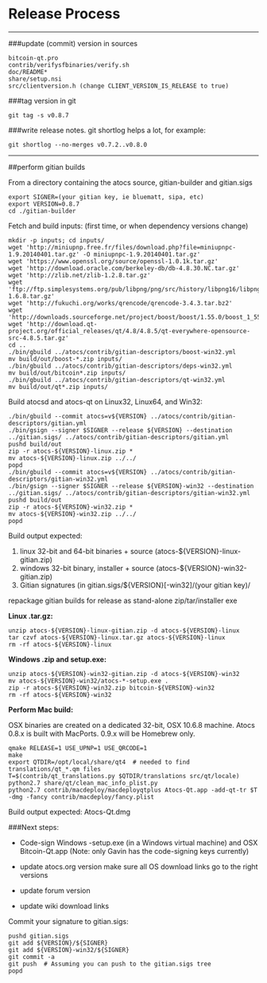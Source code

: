 Release Process
====================

* * *

###update (commit) version in sources


	bitcoin-qt.pro
	contrib/verifysfbinaries/verify.sh
	doc/README*
	share/setup.nsi
	src/clientversion.h (change CLIENT_VERSION_IS_RELEASE to true)

###tag version in git

	git tag -s v0.8.7

###write release notes. git shortlog helps a lot, for example:

	git shortlog --no-merges v0.7.2..v0.8.0

* * *

##perform gitian builds

 From a directory containing the atocs source, gitian-builder and gitian.sigs
  
	export SIGNER=(your gitian key, ie bluematt, sipa, etc)
	export VERSION=0.8.7
	cd ./gitian-builder

 Fetch and build inputs: (first time, or when dependency versions change)

	mkdir -p inputs; cd inputs/
	wget 'http://miniupnp.free.fr/files/download.php?file=miniupnpc-1.9.20140401.tar.gz' -O miniupnpc-1.9.20140401.tar.gz'
	wget 'https://www.openssl.org/source/openssl-1.0.1k.tar.gz'
	wget 'http://download.oracle.com/berkeley-db/db-4.8.30.NC.tar.gz'
	wget 'http://zlib.net/zlib-1.2.8.tar.gz'
	wget 'ftp://ftp.simplesystems.org/pub/libpng/png/src/history/libpng16/libpng-1.6.8.tar.gz'
	wget 'http://fukuchi.org/works/qrencode/qrencode-3.4.3.tar.bz2'
	wget 'http://downloads.sourceforge.net/project/boost/boost/1.55.0/boost_1_55_0.tar.bz2'
	wget 'http://download.qt-project.org/official_releases/qt/4.8/4.8.5/qt-everywhere-opensource-src-4.8.5.tar.gz'
	cd ..
	./bin/gbuild ../atocs/contrib/gitian-descriptors/boost-win32.yml
	mv build/out/boost-*.zip inputs/
	./bin/gbuild ../atocs/contrib/gitian-descriptors/deps-win32.yml
	mv build/out/bitcoin*.zip inputs/
	./bin/gbuild ../atocs/contrib/gitian-descriptors/qt-win32.yml
	mv build/out/qt*.zip inputs/

 Build atocsd and atocs-qt on Linux32, Linux64, and Win32:
  
	./bin/gbuild --commit atocs=v${VERSION} ../atocs/contrib/gitian-descriptors/gitian.yml
	./bin/gsign --signer $SIGNER --release ${VERSION} --destination ../gitian.sigs/ ../atocs/contrib/gitian-descriptors/gitian.yml
	pushd build/out
	zip -r atocs-${VERSION}-linux.zip *
	mv atocs-${VERSION}-linux.zip ../../
	popd
	./bin/gbuild --commit atocs=v${VERSION} ../atocs/contrib/gitian-descriptors/gitian-win32.yml
	./bin/gsign --signer $SIGNER --release ${VERSION}-win32 --destination ../gitian.sigs/ ../atocs/contrib/gitian-descriptors/gitian-win32.yml
	pushd build/out
	zip -r atocs-${VERSION}-win32.zip *
	mv atocs-${VERSION}-win32.zip ../../
	popd

  Build output expected:

  1. linux 32-bit and 64-bit binaries + source (atocs-${VERSION}-linux-gitian.zip)
  2. windows 32-bit binary, installer + source (atocs-${VERSION}-win32-gitian.zip)
  3. Gitian signatures (in gitian.sigs/${VERSION}[-win32]/(your gitian key)/

repackage gitian builds for release as stand-alone zip/tar/installer exe

**Linux .tar.gz:**

	unzip atocs-${VERSION}-linux-gitian.zip -d atocs-${VERSION}-linux
	tar czvf atocs-${VERSION}-linux.tar.gz atocs-${VERSION}-linux
	rm -rf atocs-${VERSION}-linux

**Windows .zip and setup.exe:**

	unzip atocs-${VERSION}-win32-gitian.zip -d atocs-${VERSION}-win32
	mv atocs-${VERSION}-win32/atocs-*-setup.exe .
	zip -r atocs-${VERSION}-win32.zip bitcoin-${VERSION}-win32
	rm -rf atocs-${VERSION}-win32

**Perform Mac build:**

  OSX binaries are created on a dedicated 32-bit, OSX 10.6.8 machine.
  Atocs 0.8.x is built with MacPorts.  0.9.x will be Homebrew only.

	qmake RELEASE=1 USE_UPNP=1 USE_QRCODE=1
	make
	export QTDIR=/opt/local/share/qt4  # needed to find translations/qt_*.qm files
	T=$(contrib/qt_translations.py $QTDIR/translations src/qt/locale)
	python2.7 share/qt/clean_mac_info_plist.py
	python2.7 contrib/macdeploy/macdeployqtplus Atocs-Qt.app -add-qt-tr $T -dmg -fancy contrib/macdeploy/fancy.plist

 Build output expected: Atocs-Qt.dmg

###Next steps:

* Code-sign Windows -setup.exe (in a Windows virtual machine) and
  OSX Bitcoin-Qt.app (Note: only Gavin has the code-signing keys currently)

* update atocs.org version
  make sure all OS download links go to the right versions

* update forum version

* update wiki download links

Commit your signature to gitian.sigs:

	pushd gitian.sigs
	git add ${VERSION}/${SIGNER}
	git add ${VERSION}-win32/${SIGNER}
	git commit -a
	git push  # Assuming you can push to the gitian.sigs tree
	popd

